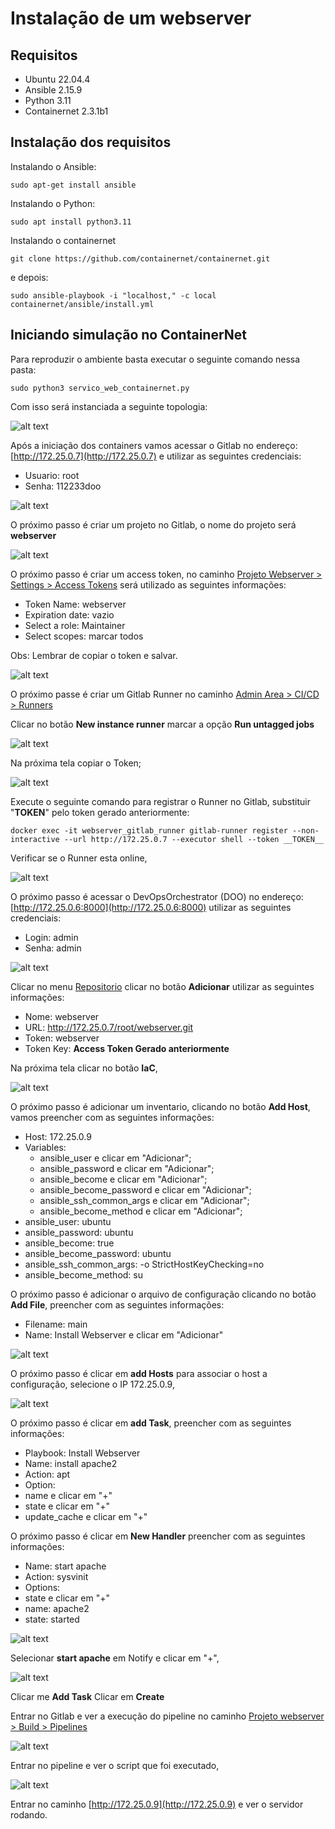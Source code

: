 # Instalação de um webserver

## Requisitos
*  Ubuntu 22.04.4
*  Ansible 2.15.9
*  Python 3.11
*  Containernet 2.3.1b1

## Instalação dos requisitos

Instalando o Ansible:
```shell
sudo apt-get install ansible
```

Instalando o Python:

```shell
sudo apt install python3.11
```

Instalando o containernet

```shell
git clone https://github.com/containernet/containernet.git
```
e depois:

```shell
sudo ansible-playbook -i "localhost," -c local containernet/ansible/install.yml
```
## Iniciando simulação no ContainerNet

Para reproduzir o ambiente basta executar o seguinte comando nessa pasta:

```shell
sudo python3 servico_web_containernet.py
```
Com isso será instanciada a seguinte topologia:

![alt text](images/webserver_topology.png "Webserver Topology")



Após a iniciação dos containers vamos acessar o Gitlab no endereço: [http://172.25.0.7](http://172.25.0.7)
e utilizar as seguintes credenciais:
*  Usuario: root
*    Senha: 112233doo

![alt text](images/gitlab_login.png "Gitlab Login")

O próximo passo é criar um projeto no Gitlab, o nome do projeto será **webserver**

![alt text](images/gitlab_project.png "Gitlab Project")

O próximo passo é criar um access token, no caminho [Projeto Webserver > Settings > Access Tokens](http://172.25.0.7/root/webserver/-/settings/access_tokens)
será utilizado as seguintes informações:
*   Token Name: webserver
*   Expiration date: vazio
*   Select a role: Maintainer
*   Select scopes: marcar todos

Obs: Lembrar de copiar o token e salvar.

![alt text](images/gitlab_access_token.png "Gitlab Access Token")

O próximo passe é criar um Gitlab Runner no caminho [Admin Area > CI/CD > Runners](http://172.25.0.7/admin/runners)

Clicar no botão **New instance runner**
marcar a opção **Run untagged jobs**

![alt text](images/gitlab_runner_01.png "Gitlab Runner")

Na próxima tela copiar o Token;

![alt text](images/gitlab_runner_02.png "Gitlab Runner Token")

Execute o seguinte comando para registrar o Runner no Gitlab, substituir "__TOKEN__" pelo token gerado anteriormente:

```shell
docker exec -it webserver_gitlab_runner gitlab-runner register --non-interactive --url http://172.25.0.7 --executor shell --token __TOKEN__ 
```
Verificar se o Runner esta online,

![alt text](images/gitlab_runner_online.png "Gitlab Runner Online")

O próximo passo é acessar o DevOpsOrchestrator (DOO) no endereço: [http://172.25.0.6:8000](http://172.25.0.6:8000)
utilizar as seguintes credenciais:
*  Login: admin
*  Senha: admin

![alt text](images/doo_login.png "DOO Login")

Clicar no menu [Repositorio](http://172.25.0.6:8000/repository/repo/)
clicar no botão **Adicionar**
utilizar as seguintes informações:

*  Nome: webserver
*  URL: http://172.25.0.7/root/webserver.git
*  Token: webserver
*  Token Key: __Access Token Gerado anteriormente__

Na próxima tela clicar no botão **IaC**,

![alt text](images/doo_repository_created.png "DOO Repository")

O próximo passo é adicionar um inventario, clicando no botão **Add Host**,
vamos preencher com as seguintes informações:
* Host: 172.25.0.9
* Variables:
  *  ansible_user e clicar em "Adicionar";
  *  ansible_password e clicar em "Adicionar";
  *  ansible_become e clicar em "Adicionar";
  *  ansible_become_password e clicar em "Adicionar";
  *  ansible_ssh_common_args e clicar em "Adicionar";
  *  ansible_become_method e clicar em "Adicionar";
* ansible_user: ubuntu
* ansible_password: ubuntu
* ansible_become: true
* ansible_become_password: ubuntu
* ansible_ssh_common_args: -o StrictHostKeyChecking=no
* ansible_become_method: su

O próximo passo é adicionar o arquivo de configuração clicando no botão **Add File**,
preencher com as seguintes informações:
* Filename: main
* Name: Install Webserver e clicar em "Adicionar"

![alt text](images/doo_file.png "DOO File")

O próximo passo é clicar em **add Hosts** para associar o host a configuração,
selecione o IP 172.25.0.9,

![alt text](images/doo_file_host.png "DOO Host in File")

O próximo passo é clicar em **add Task**,
preencher com as seguintes informações:
*  Playbook: Install Webserver
*  Name: install apache2
*  Action: apt
*  Option:
  *  name e clicar em "+"
  *  state e clicar em "+"
  *  update_cache e clicar em "+"

O próximo passo é clicar em **New Handler**
preencher com as seguintes informações:
*    Name: start apache
*  Action: sysvinit
*  Options:
  *  state e clicar em "+"
*  name: apache2
*  state: started

![alt text](images/doo_handler.png "DOO Handler")

Selecionar **start apache** em Notify e clicar em "+",

![alt text](images/doo_task.png "DOO Task")

Clicar me **Add Task**
Clicar em **Create**

Entrar no Gitlab e ver a execução do pipeline no caminho [Projeto webserver > Build > Pipelines ](http://172.25.0.7/root/webserver/-/pipelines)

![alt text](images/gitlab_pipeline_01.png "Gitlab Pipelines")

Entrar no pipeline e ver o script que foi executado,

![alt text](images/gitlab_pipeline_02.png "Gitlab Pipeline")

Entrar no caminho [http://172.25.0.9](http://172.25.0.9) e ver o servidor rodando.




